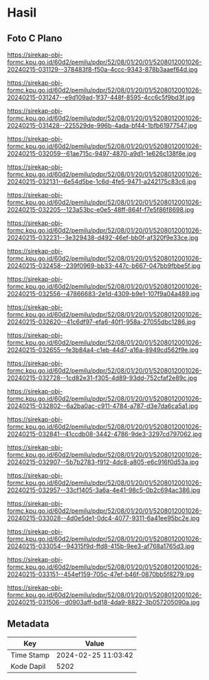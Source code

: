 # Hasil

## Foto C Plano

https://sirekap-obj-formc.kpu.go.id/60d2/pemilu/pdpr/52/08/01/20/01/5208012001026-20240215-031129--378483f8-f50a-4ccc-9343-878b3aaef64d.jpg

https://sirekap-obj-formc.kpu.go.id/60d2/pemilu/pdpr/52/08/01/20/01/5208012001026-20240215-031247--e9d109ad-1f37-448f-8595-4cc6c5f9bd3f.jpg

https://sirekap-obj-formc.kpu.go.id/60d2/pemilu/pdpr/52/08/01/20/01/5208012001026-20240215-031428--225529de-996b-4ada-bf44-1bfb61977547.jpg

https://sirekap-obj-formc.kpu.go.id/60d2/pemilu/pdpr/52/08/01/20/01/5208012001026-20240215-032059--61ae715c-9497-4870-a9d1-1e626c138f8e.jpg

https://sirekap-obj-formc.kpu.go.id/60d2/pemilu/pdpr/52/08/01/20/01/5208012001026-20240215-032131--6e54d5be-1c6d-4fe5-9471-a242175c83c6.jpg

https://sirekap-obj-formc.kpu.go.id/60d2/pemilu/pdpr/52/08/01/20/01/5208012001026-20240215-032205--123a53bc-e0e5-48ff-864f-f7e5f86f8698.jpg

https://sirekap-obj-formc.kpu.go.id/60d2/pemilu/pdpr/52/08/01/20/01/5208012001026-20240215-032231--3e329438-d492-46ef-bb0f-af320f9e33ce.jpg

https://sirekap-obj-formc.kpu.go.id/60d2/pemilu/pdpr/52/08/01/20/01/5208012001026-20240215-032458--239f0969-bb33-447c-b667-047bb9fbbe5f.jpg

https://sirekap-obj-formc.kpu.go.id/60d2/pemilu/pdpr/52/08/01/20/01/5208012001026-20240215-032556--47866683-2e1d-4309-b9e1-107f9a04a489.jpg

https://sirekap-obj-formc.kpu.go.id/60d2/pemilu/pdpr/52/08/01/20/01/5208012001026-20240215-032620--41c6df97-efa6-40f1-958a-27055dbc1286.jpg

https://sirekap-obj-formc.kpu.go.id/60d2/pemilu/pdpr/52/08/01/20/01/5208012001026-20240215-032655--fe3b84a4-c1eb-44d7-a16a-8949cd562f9e.jpg

https://sirekap-obj-formc.kpu.go.id/60d2/pemilu/pdpr/52/08/01/20/01/5208012001026-20240215-032728--1cd82e31-f305-4d89-93dd-752cfaf2e89c.jpg

https://sirekap-obj-formc.kpu.go.id/60d2/pemilu/pdpr/52/08/01/20/01/5208012001026-20240215-032802--6a2ba0ac-c911-4784-a787-d3e7da6ca5a1.jpg

https://sirekap-obj-formc.kpu.go.id/60d2/pemilu/pdpr/52/08/01/20/01/5208012001026-20240215-032841--41ccdb08-3442-4786-9de3-3297cd797062.jpg

https://sirekap-obj-formc.kpu.go.id/60d2/pemilu/pdpr/52/08/01/20/01/5208012001026-20240215-032907--5b7b2783-f912-4dc8-a805-e6c916f0d53a.jpg

https://sirekap-obj-formc.kpu.go.id/60d2/pemilu/pdpr/52/08/01/20/01/5208012001026-20240215-032957--33cf1405-3a6a-4e41-98c5-0b2c694ac386.jpg

https://sirekap-obj-formc.kpu.go.id/60d2/pemilu/pdpr/52/08/01/20/01/5208012001026-20240215-033028--4d0e5de1-0dc4-4077-9311-6a41ee95bc2e.jpg

https://sirekap-obj-formc.kpu.go.id/60d2/pemilu/pdpr/52/08/01/20/01/5208012001026-20240215-033054--94315f9d-ffd8-415b-9ee3-af768a1765d3.jpg

https://sirekap-obj-formc.kpu.go.id/60d2/pemilu/pdpr/52/08/01/20/01/5208012001026-20240215-033151--454ef159-705c-47ef-b46f-0870bb5f8279.jpg

https://sirekap-obj-formc.kpu.go.id/60d2/pemilu/pdpr/52/08/01/20/01/5208012001026-20240215-031506--d0903aff-bd18-4da9-8822-3b057205090a.jpg


## Metadata

| Key        | Value               |
| ---------- | ------------------- |
| Time Stamp | 2024-02-25 11:03:42 |
| Kode Dapil | 5202                |



